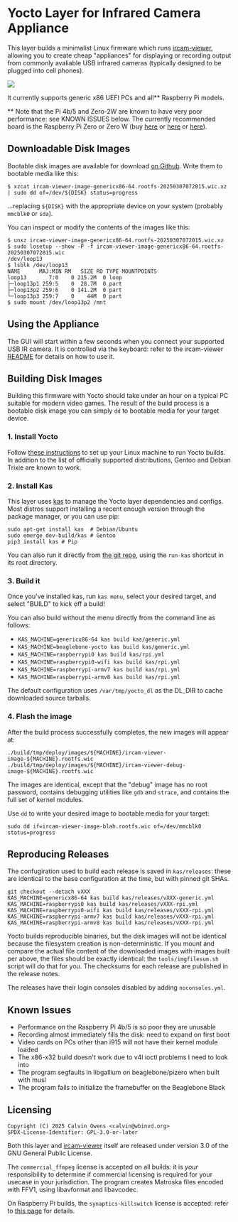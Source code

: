 # Yocto Layer for Infrared Camera Appliance

This layer builds a minimalist Linux firmware which runs
[ircam-viewer](https://github.com/jcalvinowens/ircam-viewer?tab=readme-ov-file#linux-infrared-camera-viewer),
allowing you to create cheap "appliances" for displaying or recording output
from commonly avaliable USB infrared cameras (typically designed to be plugged
into cell phones).

![](https://static.wbinvd.org/img/ircam/appliance.jpg)

It currently supports generic x86 UEFI PCs and all\*\* Raspberry Pi models.

\*\* Note that the Pi 4b/5 and Zero-2W are known to have very poor performance:
see KNOWN ISSUES below. The currently recommended board is the Raspberry Pi Zero
or Zero W (buy
[here](https://www.alibaba.com/product-detail/Hotsale-Raspberry-Pi-Zero-W-Board_60711854498.html)
or [here](https://www.aliexpress.us/item/3256805605866860.html)
or [here](https://www.amazon.com/dp/B0C5BC6K6G/)).

## Downloadable Disk Images

Bootable disk images are available for download
[on Github](https://github.com/jcalvinowens/meta-ircam-viewer/releases). Write
them to bootable media like this:

```
$ xzcat ircam-viewer-image-genericx86-64.rootfs-20250307072015.wic.xz | sudo dd of=/dev/${DISK} status=progress
```

...replacing `${DISK}` with the appropriate device on your system (probably
`mmcblk0` or `sda`).

You can inspect or modify the contents of the images like this:

```
$ unxz ircam-viewer-image-genericx86-64.rootfs-20250307072015.wic.xz
$ sudo losetup --show -P -f ircam-viewer-image-genericx86-64.rootfs-20250307072015.wic
/dev/loop13
$ lsblk /dev/loop13
NAME      MAJ:MIN RM   SIZE RO TYPE MOUNTPOINTS
loop13       7:0    0 215.2M  0 loop
├─loop13p1 259:5    0  28.7M  0 part
├─loop13p2 259:6    0 141.2M  0 part
└─loop13p3 259:7    0    44M  0 part
$ sudo mount /dev/loop13p2 /mnt
```

## Using the Appliance

The GUI will start within a few seconds when you connect your supported USB IR
camera. It is controlled via the keyboard: refer to the ircam-viewer
[README](https://github.com/jcalvinowens/ircam-viewer/blob/master/README.md#viewing)
for details on how to use it.

## Building Disk Images

Building this firmware with Yocto should take under an hour on a typical PC
suitable for modern video games. The result of the build process is a bootable
disk image you can simply `dd` to bootable media for your target device.

### 1. Install Yocto

Follow [these instructions](https://docs.yoctoproject.org/ref-manual/system-requirements.html#required-packages-for-the-build-host)
to set up your Linux machine to run Yocto builds. In addition to the list of
officially supported distributions, Gentoo and Debian Trixie are known to work.

### 2. Install Kas

This layer uses [kas](https://kas.readthedocs.io/en/latest/) to manage the
Yocto layer dependencies and configs. Most distros support installing a recent
enough version through the package manager, or you can use pip:

```
sudo apt-get install kas  # Debian/Ubuntu
sudo emerge dev-build/kas # Gentoo
pip3 install kas # Pip
```

You can also run it directly from [the git repo](https://github.com/siemens/kas.git),
using the `run-kas` shortcut in its root directory.

### 3. Build it

Once you've installed kas, run `kas menu`, select your desired target, and
select "BUILD" to kick off a build!

You can also build without the menu directly from the command line as follows:

* `KAS_MACHINE=genericx86-64 kas build kas/generic.yml`
* `KAS_MACHINE=beaglebone-yocto kas build kas/generic.yml`
* `KAS_MACHINE=raspberrypi0 kas build kas/rpi.yml`
* `KAS_MACHINE=raspberrypi0-wifi kas build kas/rpi.yml`
* `KAS_MACHINE=raspberrypi-armv7 kas build kas/rpi.yml`
* `KAS_MACHINE=raspberrypi-armv8 kas build kas/rpi.yml`

The default configuration uses `/var/tmp/yocto_dl` as the DL\_DIR to cache
downloaded source tarballs.

### 4. Flash the image

After the build process successfully completes, the new images will appear at:

```
./build/tmp/deploy/images/${MACHINE}/ircam-viewer-image-${MACHINE}.rootfs.wic
./build/tmp/deploy/images/${MACHINE}/ircam-viewer-debug-image-${MACHINE}.rootfs.wic
```

The images are identical, except that the "debug" image has no root password,
contains debugging utilities like `gdb` and `strace`, and contains the full set
of kernel modules.

Use `dd` to write your desired image to bootable media for your target:

```
sudo dd if=ircam-viewer-image-blah.rootfs.wic of=/dev/mmcblk0 status=progress
```

## Reproducing Releases

The confugiration used to build each release is saved in `kas/releases`: these
are identical to the base configuration at the time, but with pinned git SHAs.

```
git checkout --detach vXXX
KAS_MACHINE=genericx86-64 kas build kas/releases/vXXX-generic.yml
KAS_MACHINE=raspberrypi0 kas build kas/releases/vXXX-rpi.yml
KAS_MACHINE=raspberrypi0-wifi kas build kas/releases/vXXX-rpi.yml
KAS_MACHINE=raspberrypi-armv7 kas build kas/releases/vXXX-rpi.yml
KAS_MACHINE=raspberrypi-armv8 kas build kas/releases/vXXX-rpi.yml
```

Yocto builds reproducible binaries, but the disk images will not be identical
because the filesystem creation is non-deterministic. If you mount and compare
the actual file content of the downloaded images with images built per above,
the files should be exactly identical: the `tools/imgfilesum.sh` script will do
that for you. The checksums for each release are published in the release notes.

The releases have their login consoles disabled by adding `noconsoles.yml`.

## Known Issues

* Performance on the Raspberry Pi 4b/5 is so poor they are unusable
* Recording almost immediately fills the disk: need to expand on first boot
* Video cards on PCs other than i915 will not have their kernel module loaded
* The x86-x32 build doesn't work due to v4l ioctl problems I need to look into
* The program segfaults in libgallium on beaglebone/pizero when built with musl
* The program fails to initialize the framebuffer on the Beaglebone Black

## Licensing

```
Copyright (C) 2025 Calvin Owens <calvin@wbinvd.org>
SPDX-License-Identifier: GPL-3.0-or-later
```

Both this layer and [ircam-viewer](https://github.com/jcalvinowens/ircam-viewer)
itself are released under version 3.0 of the GNU General Public License.

The `commercial_ffmpeg` license is accepted on all builds: it is *your*
responsibility to determine if commercial licensing is required for your usecase
in your jurisdiction. The program creates Matroska files encoded with FFV1,
using libavformat and libavcodec.

On Raspberry Pi builds, the `synaptics-killswitch` license is accepted: refer to
[this page](https://meta-raspberrypi.readthedocs.io/en/latest/ipcompliance.html)
for details.
